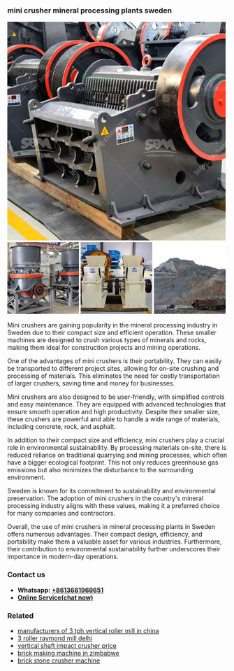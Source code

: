 <h3>mini crusher mineral processing plants sweden</h3><img src='1706773418.jpg' alt=''><p>Mini crushers are gaining popularity in the mineral processing industry in Sweden due to their compact size and efficient operation. These smaller machines are designed to crush various types of minerals and rocks, making them ideal for construction projects and mining operations.</p><p>One of the advantages of mini crushers is their portability. They can easily be transported to different project sites, allowing for on-site crushing and processing of materials. This eliminates the need for costly transportation of larger crushers, saving time and money for businesses.</p><p>Mini crushers are also designed to be user-friendly, with simplified controls and easy maintenance. They are equipped with advanced technologies that ensure smooth operation and high productivity. Despite their smaller size, these crushers are powerful and able to handle a wide range of materials, including concrete, rock, and asphalt.</p><p>In addition to their compact size and efficiency, mini crushers play a crucial role in environmental sustainability. By processing materials on-site, there is reduced reliance on traditional quarrying and mining processes, which often have a bigger ecological footprint. This not only reduces greenhouse gas emissions but also minimizes the disturbance to the surrounding environment.</p><p>Sweden is known for its commitment to sustainability and environmental preservation. The adoption of mini crushers in the country's mineral processing industry aligns with these values, making it a preferred choice for many companies and contractors.</p><p>Overall, the use of mini crushers in mineral processing plants in Sweden offers numerous advantages. Their compact design, efficiency, and portability make them a valuable asset for various industries. Furthermore, their contribution to environmental sustainability further underscores their importance in modern-day operations.</p><h3>Contact us</h3><ul><li><strong>Whatsapp:&nbsp;<a href="https://wa.me/8613661969651">+8613661969651</a></strong></li><li><a href="https://swt.shibang-china.com/?git&amp;zhl&amp;mini crusher mineral processing plants sweden"><strong>Online Service(chat now)</strong></a></li></ul><h3>Related</h3><ul><li><a href='manufacturers of 3 tph vertical roller mill in china.md'>manufacturers of 3 tph vertical roller mill in china</a></li><li><a href='3 roller raymond mill delhi.md'>3 roller raymond mill delhi</a></li><li><a href='vertical shaft impact crusher price.md'>vertical shaft impact crusher price</a></li><li><a href='brick making machine in zimbabwe.md'>brick making machine in zimbabwe</a></li><li><a href='brick stone crusher machine.md'>brick stone crusher machine</a></li></ul>